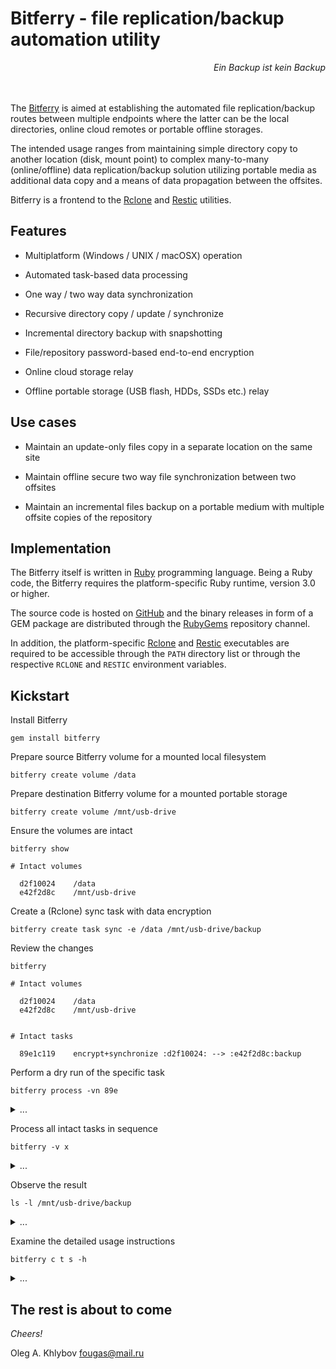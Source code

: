 # Bitferry - file replication/backup automation utility

<div align="right"><i>Ein Backup ist kein Backup</i></div><br><br>

The [Bitferry](https://github.com/okhlybov/bitferry) is aimed at establishing the automated file replication/backup routes between multiple endpoints where the latter can be the local directories, online cloud remotes or portable offline storages.

The intended usage ranges from maintaining simple directory copy to another location (disk, mount point) to complex many-to-many (online/offline) data replication/backup solution utilizing portable media as additional data copy and a means of data propagation between the offsites.

Bitferry is a frontend to the [Rclone](https://rclone.org) and [Restic](https://restic.net) utilities.


## Features

* Multiplatform (Windows / UNIX / macOSX) operation

* Automated task-based data processing

* One way / two way data synchronization

* Recursive directory copy / update / synchronize

* Incremental directory backup with snapshotting

* File/repository password-based end-to-end encryption

* Online cloud storage relay

* Offline portable storage (USB flash, HDDs, SSDs etc.) relay


## Use cases

* Maintain an update-only files copy in a separate location on the same site

* Maintain offline secure two way file synchronization between two offsites

* Maintain an incremental files backup on a portable medium with multiple offsite copies of the repository


## Implementation

The Bitferry itself is written in [Ruby](https://www.ruby-lang.org) programming language. Being a Ruby code, the Bitferry requires the platform-specific Ruby runtime, version 3.0 or higher. 

The source code is hosted on [GitHub](https://github.com/okhlybov/bitferry) and the binary releases in form of a GEM package are distributed through the [RubyGems](https://rubygems.org/gems/bitferry) repository channel.

In addition, the platform-specific [Rclone](https://github.com/rclone/rclone/releases) and [Restic](https://github.com/restic/restic/releases) executables are required to be accessible through the `PATH` directory list or through the respective `RCLONE` and `RESTIC` environment variables.


## Kickstart

Install Bitferry

```shell
gem install bitferry
```

Prepare source Bitferry volume for a mounted local filesystem

```shell
bitferry create volume /data
```

Prepare destination Bitferry volume for a mounted portable storage

```shell
bitferry create volume /mnt/usb-drive
```

Ensure the volumes are intact

```shell
bitferry show
```

```
# Intact volumes

  d2f10024    /data
  e42f2d8c    /mnt/usb-drive
```

Create a (Rclone) sync task with data encryption

```shell
bitferry create task sync -e /data /mnt/usb-drive/backup
```

Review the changes

```shell
bitferry
```

```
# Intact volumes

  d2f10024    /data
  e42f2d8c    /mnt/usb-drive


# Intact tasks

  89e1c119    encrypt+synchronize :d2f10024: --> :e42f2d8c:backup
```

Perform a dry run of the specific task

```shell
bitferry process -vn 89e
```

<details>
<summary>...</summary>

```
rclone sync --filter -\ .bitferry --filter -\ .bitferry\~ --verbose --progress --dry-run --metadata --crypt-filename-encoding base32 --crypt-filename-encryption standard --crypt-remote /mnt/usb-drive/backup /data :crypt:
2024/03/05 11:46:45 NOTICE: README.md: Skipped copy as --dry-run is set (size 3.073Ki)
2024/03/05 11:46:45 NOTICE: LICENSE: Skipped copy as --dry-run is set (size 1.467Ki)
2024/03/05 11:46:45 NOTICE: bitferry.gemspec: Skipped copy as --dry-run is set (size 996)
Transferred:        5.513 KiB / 5.513 KiB, 100%, 0 B/s, ETA -
Transferred:            3 / 3, 100%
Elapsed time:         0.0s
2024/03/05 11:46:45 NOTICE: 
Transferred:        5.513 KiB / 5.513 KiB, 100%, 0 B/s, ETA -
Transferred:            3 / 3, 100%
Elapsed time:         0.0s
```

</details>

Process all intact tasks in sequence

```shell
bitferry -v x
```

<details>
<summary>...</summary>

```
rclone sync --filter -\ .bitferry --filter -\ .bitferry\~ --verbose --progress --metadata --crypt-filename-encoding base32 --crypt-filename-encryption standard --crypt-remote /mnt/usb-drive/backup /data :crypt:
2024/03/05 11:44:31 INFO  : LICENSE: Copied (new)
2024/03/05 11:44:31 INFO  : README.md: Copied (new)
2024/03/05 11:44:31 INFO  : bitferry.gemspec: Copied (new)
Transferred:        5.653 KiB / 5.653 KiB, 100%, 0 B/s, ETA -
Transferred:            3 / 3, 100%
Elapsed time:         0.0s
2024/03/05 11:44:31 INFO  : 
Transferred:        5.653 KiB / 5.653 KiB, 100%, 0 B/s, ETA -
Transferred:            3 / 3, 100%
Elapsed time:         0.0s
```

</details>

Observe the result

```shell
ls -l /mnt/usb-drive/backup
```

<details>
<summary>...</summary>

```
-rw-r--r-- 1 user user 1044 feb 27 17:09 0u1vi7ka5p88u62kof9k6mf2z00354g6fa0c9a0g6di2f0ocds80
-rw-r--r-- 1 user user 1550 jan 29 11:57 21dgu5vs2c4rjfkieeemjvaf78
-rw-r--r-- 1 user user 3195 mar  5 11:43 m9rhq3q2m5h2q5l1ke00u0gdjc
```

</details>

Examine the detailed usage instructions

```shell
bitferry c t s -h
```

<details>
<summary>...</summary>

```
Usage:
    bitferry c t s [OPTIONS] SOURCE DESTINATION

  Create source --> destination one way file synchronization task.

  The task operates recursively on two specified endpoints.
  This task copies newer source files while skipping unchanged files in destination.
  Also, it deletes destination files which are non-existent in source.

    The endpoint may be one of:
    * directory -- absolute or relative local directory (/data, ../source, c:\data)
    * local:directory, :directory -- absolute local directory (:/data, local:c:\data)
    * :tag:directory -- path relative to the intact volume matched by (partial) tag (:fa2c:source/data)

    The former case resolves specified directory againt an intact volume to make it volume-relative.
    It is an error if there is no intact volume that encompasses specified directory.
    The local: directory is left as is (not resolved against volumes).
    The :tag: directory is bound to the specified volume.



    The encryption mode is controlled by --encrypt or --decrypt options.
    The mandatory password will be read from the standard input channel (pipe or keyboard).

  This task employs the Rclone worker.

Parameters:
    SOURCE                   Source endpoint specifier
    DESTINATION              Destination endpoint specifier

Options:
    -e                       Encrypt files in destination using default profile (alias for -E default)
    -d                       Decrypt source files using default profile (alias for -D default)
    -x                       Use extended encryption profile options (applies to -e, -d)
    --process, -X OPTIONS    Extra task processing profile/options
    --encrypt, -E OPTIONS    Encrypt files in destination using specified profile/options
    --decrypt, -D OPTIONS    Decrypt source files using specified profile/options
    --version                Print version
    --verbose, -v            Extensive logging
    --quiet, -q              Disable logging
    --dry-run, -n            Simulation mode (make no on-disk changes)
    -h, --help               print help
```

</details>

## The rest is about to come

*Cheers!*

Oleg A. Khlybov <fougas@mail.ru>

